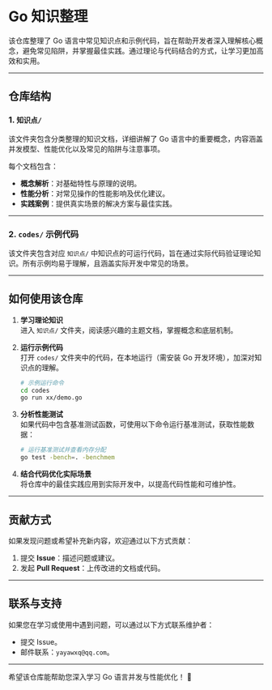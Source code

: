 # **Go 知识整理**

该仓库整理了 Go 语言中常见知识点和示例代码，旨在帮助开发者深入理解核心概念，避免常见陷阱，并掌握最佳实践。通过理论与代码结合的方式，让学习更加高效和实用。

---

## **仓库结构**

### **1. `知识点/`**
该文件夹包含分类整理的知识文档，详细讲解了 Go 语言中的重要概念，内容涵盖并发模型、性能优化以及常见的陷阱与注意事项。

每个文档包含：
- **概念解析**：对基础特性与原理的说明。
- **性能分析**：对常见操作的性能影响及优化建议。
- **实践案例**：提供真实场景的解决方案与最佳实践。

---

### **2. `codes/` 示例代码**
该文件夹包含对应 `知识点/` 中知识点的可运行代码，旨在通过实际代码验证理论知识。所有示例均易于理解，且涵盖实际开发中常见的场景。

---

## **如何使用该仓库**

1. **学习理论知识**  
   进入 `知识点/` 文件夹，阅读感兴趣的主题文档，掌握概念和底层机制。

2. **运行示例代码**  
   打开 `codes/` 文件夹中的代码，在本地运行（需安装 Go 开发环境），加深对知识点的理解。

   ```bash
   # 示例运行命令
   cd codes
   go run xx/demo.go
   ```

3. **分析性能测试**  
   如果代码中包含基准测试函数，可使用以下命令运行基准测试，获取性能数据：  

   ```bash
   # 运行基准测试并查看内存分配
   go test -bench=. -benchmem
   ```

4. **结合代码优化实际场景**  
   将仓库中的最佳实践应用到实际开发中，以提高代码性能和可维护性。

---

## **贡献方式**

如果发现问题或希望补充新内容，欢迎通过以下方式贡献：
1. 提交 **Issue**：描述问题或建议。
2. 发起 **Pull Request**：上传改进的文档或代码。

---

## **联系与支持**

如果您在学习或使用中遇到问题，可以通过以下方式联系维护者：
- 提交 Issue。
- 邮件联系：`yayawxq@qq.com`。

---

希望该仓库能帮助您深入学习 Go 语言并发与性能优化！ 🎉 
